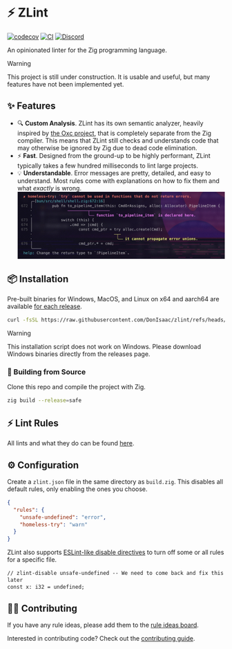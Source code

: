 # ⚡️ ZLint

[![codecov](https://codecov.io/gh/DonIsaac/zlint/graph/badge.svg?token=5bDT3yGZt8)](https://codecov.io/gh/DonIsaac/zlint)
[![CI](https://github.com/DonIsaac/zlint/actions/workflows/ci.yaml/badge.svg)](https://github.com/DonIsaac/zlint/actions/workflows/ci.yaml)
[![Discord](https://img.shields.io/static/v1?logo=discord&label=discord&message=Join&color=blue)](https://discord.gg/UcB7HjJxcG)

An opinionated linter for the Zig programming language.

> [!WARNING]
> This project is still under construction. It is usable and useful,
> but many features have not been implemented yet.

## ✨ Features

- 🔍 **Custom Analysis**. ZLint has its own semantic analyzer, heavily inspired
  by [the Oxc project](https://github.com/oxc-project/oxc), that is completely
  separate from the Zig compiler. This means that ZLint still checks and
  understands code that may otherwise be ignored by Zig due to dead code
  elimination.
- ⚡️ **Fast**. Designed from the ground-up to be highly performant, ZLint
  typically takes a few hundred milliseconds to lint large projects.
- 💡 **Understandable**. Error messages are pretty, detailed, and easy to understand. 
  Most rules come with explanations on how to fix them and what _exactly_ is wrong.
  ![diagnostic example](./docs/assets/diagnostic-example.jpg)

## 📦 Installation
Pre-built binaries for Windows, MacOS, and Linux on x64 and aarch64 are
available [for each release](https://github.com/DonIsaac/zlint/releases/latest).

```sh
curl -fsSL https://raw.githubusercontent.com/DonIsaac/zlint/refs/heads/main/tasks/install.sh | bash
```

> [!WARNING]
> This installation script does not work on Windows. Please download Windows
> binaries directly from the releases page.

### 🔨 Building from Source

Clone this repo and compile the project with Zig.

```sh
zig build --release=safe
```

## ⚡️ Lint Rules

All lints and what they do can be found [here](docs/rules/).

## ⚙️ Configuration

Create a `zlint.json` file in the same directory as `build.zig`. This disables
all default rules, only enabling the ones you choose.

```json
{
  "rules": {
    "unsafe-undefined": "error",
    "homeless-try": "warn"
  }
}
```

ZLint also supports [ESLint-like disable directives](https://eslint.org/docs/latest/use/configure/rules#comment-descriptions) to turn off some or all rules for a specific file.

```zig
// zlint-disable unsafe-undefined -- We need to come back and fix this later
const x: i32 = undefined;
```

## 🙋‍♂️ Contributing

If you have any rule ideas, please add them to the [rule ideas
board](https://github.com/DonIsaac/zlint/issues/3).

Interested in contributing code? Check out the [contributing
guide](CONTRIBUTING.md).

